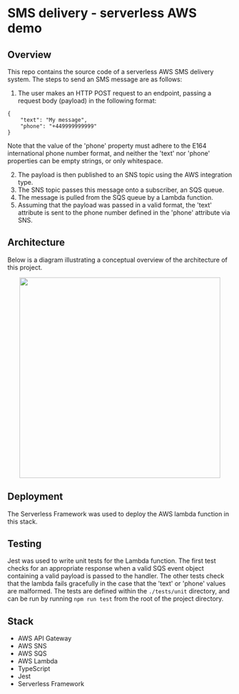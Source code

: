 # SMS delivery - serverless AWS demo
## Overview
This repo contains the source code of a serverless AWS SMS delivery system. The steps to send an SMS message are as follows:
1. The user makes an HTTP POST request to an endpoint, passing a request body (payload) in the following format:
```
{
	"text": "My message",
	"phone": "+449999999999"
}
```
Note that the value of the 'phone' property must adhere to the E164 international phone number format, and neither the 'text' nor 'phone' properties can be empty strings, or only whitespace.

2. The payload is then published to an SNS topic using the AWS integration type.
3. The SNS topic passes this message onto a subscriber, an SQS queue.
4. The message is pulled from the SQS queue by a Lambda function.
5. Assuming that the payload was passed in a valid format, the 'text' attribute is sent to the phone number defined in the 'phone' attribute via SNS.

## Architecture
Below is a diagram illustrating a conceptual overview of the architecture of this project.
<p align="center">
  <img src="https://i.imgur.com/1Hs9Mtw.png" height="450px"></img>
  <p>

## Deployment
The Serverless Framework was used to deploy the AWS lambda function in this stack.

## Testing
Jest was used to write unit tests for the Lambda function. The first test checks for an appropriate response when a valid SQS event object containing a valid payload is passed to the handler. The other tests check that the lambda fails gracefully in the case that the 'text' or 'phone' values are malformed. The tests are defined within the `./tests/unit` directory, and can be run by running `npm run test` from the root of the project directory.

## Stack
* AWS API Gateway
* AWS SNS
* AWS SQS
* AWS Lambda
* TypeScript
* Jest
* Serverless Framework
